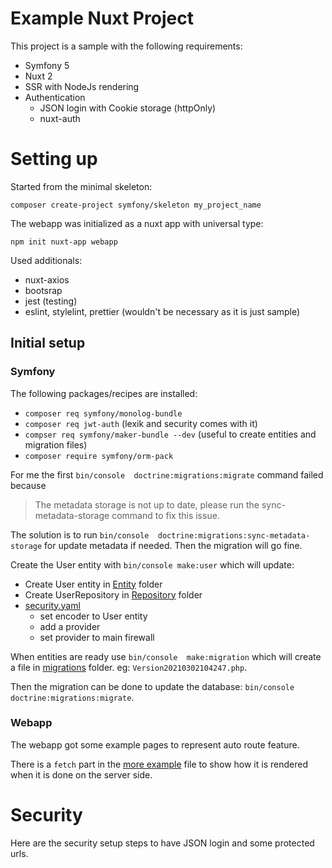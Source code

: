 # Example Nuxt Project

This project is a sample with the following requirements:

* Symfony 5
* Nuxt 2
* SSR with NodeJs rendering
* Authentication
  * JSON login with Cookie storage (httpOnly)
  * nuxt-auth  

# Setting up

Started from the minimal skeleton:

`composer create-project symfony/skeleton my_project_name`

The webapp was initialized as a nuxt app with universal type:

`npm init nuxt-app webapp`

Used additionals:

* nuxt-axios
* bootsrap
* jest (testing)
* eslint, stylelint, prettier (wouldn't be necessary as it is just sample)

## Initial setup

### Symfony

The following packages/recipes are installed:

* `composer req symfony/monolog-bundle`
* `composer req jwt-auth` (lexik and security comes with it)
* `compser req symfony/maker-bundle --dev` (useful to create entities and migration files)
* `composer require symfony/orm-pack`

For me the first `bin/console  doctrine:migrations:migrate` command failed because

> The metadata storage is not up to date, please run the sync-metadata-storage command to fix this issue.

The solution is to run `bin/console  doctrine:migrations:sync-metadata-storage` for update metadata if needed. Then the migration will go fine.

Create the User entity with `bin/console make:user` which will update:

* Create User entity in [Entity](./src/Entity) folder
* Create UserRepository in [Repository](./src/Repository) folder
* [security.yaml](./config/packages/security.yaml) 
  * set encoder to User entity
  * add a provider 
  * set provider to main firewall
    
When entities are ready use `bin/console  make:migration` which will create a file in [migrations](./migrations) folder. eg: `Version20210302104247.php`.

Then the migration can be done to update the database: `bin/console  doctrine:migrations:migrate`.

### Webapp

The webapp got some example pages to represent auto route feature. 

There is a `fetch` part in the [more example](./webapp/pages/more/index.vue) file to show how it is rendered when it is done on the server side.

# Security 

Here are the security setup steps to have JSON login and some protected urls.


